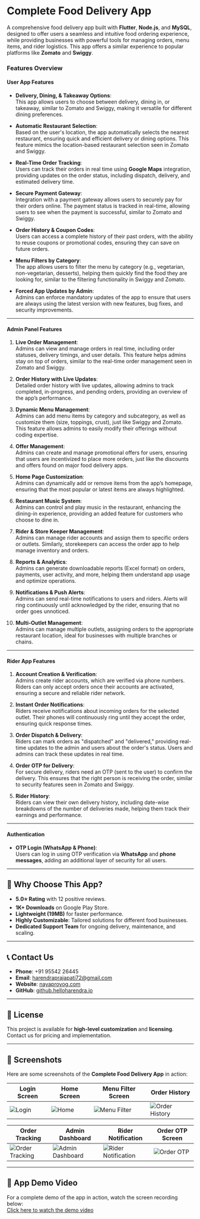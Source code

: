 # **Complete Food Delivery App**  

A comprehensive food delivery app built with **Flutter**, **Node.js**, and **MySQL**, designed to offer users a seamless and intuitive food ordering experience, while providing businesses with powerful tools for managing orders, menu items, and rider logistics. This app offers a similar experience to popular platforms like **Zomato** and **Swiggy**.

### **Features Overview**

#### **User App Features**

- **Delivery, Dining, & Takeaway Options**:  
  This app allows users to choose between delivery, dining in, or takeaway, similar to Zomato and Swiggy, making it versatile for different dining preferences.
  
- **Automatic Restaurant Selection**:  
  Based on the user's location, the app automatically selects the nearest restaurant, ensuring quick and efficient delivery or dining options. This feature mimics the location-based restaurant selection seen in Zomato and Swiggy.

- **Real-Time Order Tracking**:  
  Users can track their orders in real time using **Google Maps** integration, providing updates on the order status, including dispatch, delivery, and estimated delivery time.

- **Secure Payment Gateway**:  
  Integration with a payment gateway allows users to securely pay for their orders online. The payment status is tracked in real-time, allowing users to see when the payment is successful, similar to Zomato and Swiggy.

- **Order History & Coupon Codes**:  
  Users can access a complete history of their past orders, with the ability to reuse coupons or promotional codes, ensuring they can save on future orders.

- **Menu Filters by Category**:  
  The app allows users to filter the menu by category (e.g., vegetarian, non-vegetarian, desserts), helping them quickly find the food they are looking for, similar to the filtering functionality in Swiggy and Zomato.

- **Forced App Updates by Admin**:  
  Admins can enforce mandatory updates of the app to ensure that users are always using the latest version with new features, bug fixes, and security improvements.

---

#### **Admin Panel Features**

1. **Live Order Management**:  
   Admins can view and manage orders in real time, including order statuses, delivery timings, and user details. This feature helps admins stay on top of orders, similar to the real-time order management seen in Zomato and Swiggy.

2. **Order History with Live Updates**:  
   Detailed order history with live updates, allowing admins to track completed, in-progress, and pending orders, providing an overview of the app’s performance.

3. **Dynamic Menu Management**:  
   Admins can add menu items by category and subcategory, as well as customize them (size, toppings, crust), just like Swiggy and Zomato. This feature allows admins to easily modify their offerings without coding expertise.

4. **Offer Management**:  
   Admins can create and manage promotional offers for users, ensuring that users are incentivized to place more orders, just like the discounts and offers found on major food delivery apps.

5. **Home Page Customization**:  
   Admins can dynamically add or remove items from the app’s homepage, ensuring that the most popular or latest items are always highlighted.

6. **Restaurant Music System**:  
   Admins can control and play music in the restaurant, enhancing the dining-in experience, providing an added feature for customers who choose to dine in.

7. **Rider & Store Keeper Management**:  
   Admins can manage rider accounts and assign them to specific orders or outlets. Similarly, storekeepers can access the order app to help manage inventory and orders.

8. **Reports & Analytics**:  
   Admins can generate downloadable reports (Excel format) on orders, payments, user activity, and more, helping them understand app usage and optimize operations.

9. **Notifications & Push Alerts**:  
   Admins can send real-time notifications to users and riders. Alerts will ring continuously until acknowledged by the rider, ensuring that no order goes unnoticed.

10. **Multi-Outlet Management**:  
   Admins can manage multiple outlets, assigning orders to the appropriate restaurant location, ideal for businesses with multiple branches or chains.

---

#### **Rider App Features**

1. **Account Creation & Verification**:  
   Admins create rider accounts, which are verified via phone numbers. Riders can only accept orders once their accounts are activated, ensuring a secure and reliable rider network.

2. **Instant Order Notifications**:  
   Riders receive notifications about incoming orders for the selected outlet. Their phones will continuously ring until they accept the order, ensuring quick response times.

3. **Order Dispatch & Delivery**:  
   Riders can mark orders as "dispatched" and "delivered," providing real-time updates to the admin and users about the order's status. Users and admins can track these updates in real time.

4. **Order OTP for Delivery**:  
   For secure delivery, riders need an OTP (sent to the user) to confirm the delivery. This ensures that the right person is receiving the order, similar to security features seen in Zomato and Swiggy.

5. **Rider History**:  
   Riders can view their own delivery history, including date-wise breakdowns of the number of deliveries made, helping them track their earnings and performance.

---

#### **Authentication**  

- **OTP Login (WhatsApp & Phone)**:  
  Users can log in using OTP verification via **WhatsApp** and **phone messages**, adding an additional layer of security for all users.

---

## 🌟 **Why Choose This App?**

- **5.0⭐ Rating** with 12 positive reviews.
- **1K+ Downloads** on Google Play Store.
- **Lightweight (19MB)** for faster performance.
- **Highly Customizable**: Tailored solutions for different food businesses.
- **Dedicated Support Team** for ongoing delivery, maintenance, and scaling.

---

## 📞 **Contact Us**  
- **Phone**: +91 95542 26445  
- **Email**: [harendraprajapati72@gmail.com](mailto:harendraprajapati72@gmail.com)  
- **Website**: [nayaproyog.com](https://nayaproyog.com)  
- **GitHub**: [github.helloharendra.io](https://github.helloharendra.io)  

---

## 📜 **License**  

This project is available for **high-level customization** and **licensing**. Contact us for pricing and implementation.

---

## 📸 **Screenshots**

Here are some screenshots of the **Complete Food Delivery App** in action:

| **Login Screen** | **Home Screen** | **Menu Filter Screen** | **Order History** |  
|------------------|-----------------|------------------------|-------------------|  
| ![Login](https://via.placeholder.com/300x600?text=Login+Screen) | ![Home](https://via.placeholder.com/300x600?text=Home+Screen) | ![Menu Filter](https://via.placeholder.com/300x600?text=Menu+Filter) | ![Order History](https://via.placeholder.com/300x600?text=Order+History) |  

| **Order Tracking** | **Admin Dashboard** | **Rider Notification** | **Order OTP Screen** |  
|-------------------|---------------------|------------------------|----------------------|  
| ![Order Tracking](https://via.placeholder.com/300x600?text=Order+Tracking) | ![Admin Dashboard](https://via.placeholder.com/300x600?text=Admin+Dashboard) | ![Rider Notification](https://via.placeholder.com/300x600?text=Rider+Notification) | ![Order OTP](https://via.placeholder.com/300x600?text=Order+OTP) |  

---

## 🎥 **App Demo Video**

For a complete demo of the app in action, watch the screen recording below:  
[Click here to watch the demo video](https://youtube.com/demo-video)

